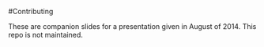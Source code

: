 #Contributing

These are companion slides for a presentation given in August of 2014. This repo is not maintained. 
